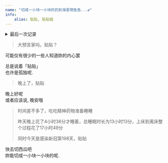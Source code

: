```yaml
---
name: "切成一小块一小块的扔到海里喂鱼鱼...💕"
info:
    alias: 贴贴, 贴贴姐
---
```


<details>
<summary> 最后一次记录 </summary>

> 自杀 距上次自杀失败 18天  
> hrt 停止 第326天  
>
> 幻听停止第 280天
>
> 浅羽猫头 自杀 第 235天
>
> Anilovr#参宿四 自杀第187天  
> 狗被染藍 自杀 第188天  
> 🇩🇪Chica 🏳️‍⚧️ 陈由岐🍥自杀第180天  
>
> noah 自杀第173天
>
> Spring风#参宿四 意外第176天

> 感染新冠第198天  
> 怡卡啦 自杀失败第146天
>
> 神楽坂 猫条🍥🏳️‍⚧️（参宿四祝祈众）自杀失败第143天
>
> 星云 羽黎🏳️‍⚧️(断糖ing)  自杀失败第147天
>
> 阿鸢 自杀第134天
>
> Mio🏳️‍⚧️ 自杀第140天
>
> 🏳️‍⚧️素食館的🪐🌌⚓🛟🚀🌃（重開準備中）距离自杀还有74天
>
> Tereska Charlie Noliestan 计划自杀第120天
>
> 苏打Official 自杀第126天  贴贴

> 星云 羽雪🏳️‍🌈🏳️‍⚧️🍥自杀第141天
>
> AKJKOQaaazzzzzzzzzzzzzzzz 自杀 第117天
>
> Rosalie 🏳️‍⚧️🍥自杀失败第115天
>
> ArtsEpiphany 自杀第111天，贴贴
>
> 锦苹 失踪第108天，贴贴
>
> 小原子 自杀第101天
>
> みづき やましろ 自杀第25天
>
> 贴贴

> 超高校级的治愈系 自杀失败第82天
>
> LuoA 甘谷 φ一直在φ 意外失败第77天
>
> 🏳️‍⚧️NekoKage影猫🍥 自杀失败第74天
>
> 多人 自杀第58天
>
> 食雾在休息 自杀失败第55天
>
> 润泠，C.H.A.O.S 躯体化第56天
>
> 檩 自杀第52天
>
> 诀蛰🍥自杀第53天
>
> 驴驴子（疯批版）自杀第40天
>
> 来秋 自杀第38天
>
> 贴贴

> 俞芋头 自杀第21天
>
> 喵喵猫小雾岛 还没自杀第14天
>
> 贴贴

</details>

> 大预言家吗，贴贴？

可能仅有很少的一些人知道妳的内心罢

总是说着「贴贴」  
也许是孤独呢.  

> 晚上了，贴贴

晚上好呢  
或者应该说, 晚安哦

> 时间差不多了，吃吃精神药物准备睡睡
>
> 昨天晚上花了4小时36分才睡着，总睡眠时长为13小时13分，上床到离床整个过程花了17小时49分
>
> 同时今天是感染新冠第198天，贴贴

快去切西瓜吧  
妳能切成一小块一小块的呢. 
